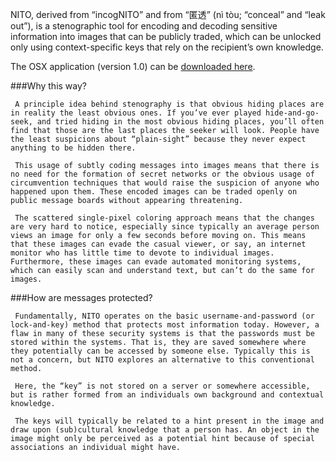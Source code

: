 NITO, derived from “incogNITO” and from “匿透” (nì tòu; “conceal” and “leak out”), is a stenographic tool for encoding and decoding sensitive information into images that can be publicly traded, which can be unlocked only using context-specific keys that rely on the recipient’s own knowledge.

The OSX application (version 1.0) can be [downloaded here](http://yadonchow.com/files/nito-1.0.zip).

###Why this way?

     A principle idea behind stenography is that obvious hiding places are in reality the least obvious ones. If you’ve ever played hide-and-go-seek, and tried hiding in the most obvious hiding places, you’ll often find that those are the last places the seeker will look. People have the least suspicions about “plain-sight” because they never expect anything to be hidden there.

     This usage of subtly coding messages into images means that there is no need for the formation of secret networks or the obvious usage of circumvention techniques that would raise the suspicion of anyone who happened upon them. These encoded images can be traded openly on public message boards without appearing threatening.

     The scattered single-pixel coloring approach means that the changes are very hard to notice, especially since typically an average person views an image for only a few seconds before moving on. This means that these images can evade the casual viewer, or say, an internet monitor who has little time to devote to individual images. Furthermore, these images can evade automated monitoring systems, which can easily scan and understand text, but can’t do the same for images.

###How are messages protected?

     Fundamentally, NITO operates on the basic username-and-password (or lock-and-key) method that protects most information today. However, a flaw in many of these security systems is that the passwords must be stored within the systems. That is, they are saved somewhere where they potentially can be accessed by someone else. Typically this is not a concern, but NITO explores an alternative to this conventional method.

     Here, the “key” is not stored on a server or somewhere accessible, but is rather formed from an individuals own background and contextual knowledge.

     The keys will typically be related to a hint present in the image and draw upon (sub)cultural knowledge that a person has. An object in the image might only be perceived as a potential hint because of special associations an individual might have.
